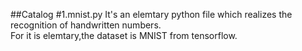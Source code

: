 ##Catalog
#1.mnist.py
It's an elemtary python file which realizes the recognition of handwritten numbers.<br>
For it is elemtary,the dataset is MNIST from tensorflow.
